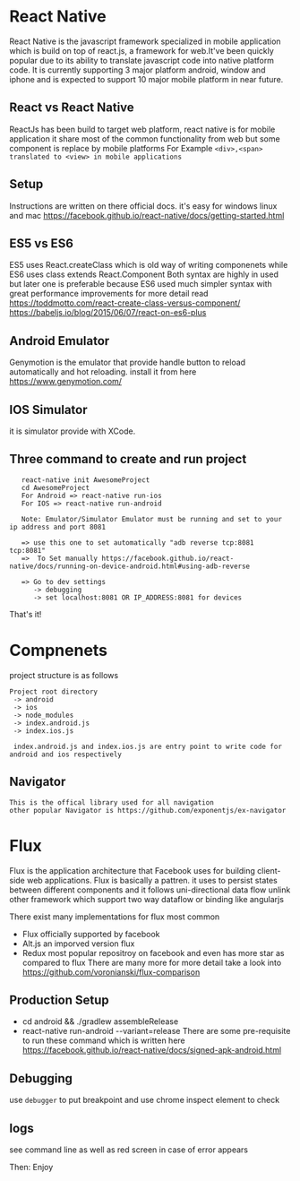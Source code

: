 # React Native
React Native is the javascript framework specialized in mobile application which is build on top of react.js, a framework for web.It've been quickly popular due to its ability to translate javascript code into native platform code. It is currently supporting 3 major platform android, window and iphone and is expected to support 10 major mobile platform in near future.

## React vs React Native
ReactJs has been build to target web platform, react native is for mobile application it share most of the common functionality from web but some component is replace by mobile platforms
For Example 
`<div>,<span> translated to <view> in mobile applications`

## Setup
Instructions are written on there official docs. it's easy for windows linux and mac
https://facebook.github.io/react-native/docs/getting-started.html

## ES5 vs ES6
ES5 uses React.createClass which is old way of writing componenets while ES6 uses class extends React.Component
Both syntax are highly in used but later one is preferable because ES6 used much simpler syntax with great performance improvements
for more detail read 
https://toddmotto.com/react-create-class-versus-component/
https://babeljs.io/blog/2015/06/07/react-on-es6-plus

## Android Emulator
Genymotion is the emulator that provide handle button to reload automatically and hot reloading.
install it from here
https://www.genymotion.com/

## IOS Simulator 
it is simulator provide with XCode.

## Three command to create and run project
```
   react-native init AwesomeProject
   cd AwesomeProject
   For Android => react-native run-ios 
   For IOS => react-native run-android 
   
   Note: Emulator/Simulator Emulator must be running and set to your ip address and port 8081
   
   => use this one to set automatically "adb reverse tcp:8081 tcp:8081"
   =>  To Set manually https://facebook.github.io/react-native/docs/running-on-device-android.html#using-adb-reverse

   => Go to dev settings 
      -> debugging 
      -> set localhost:8081 OR IP_ADDRESS:8081 for devices

```

That's it! 

# Compnenets
  project structure is as follows
```
Project root directory
 -> android
 -> ios
 -> node_modules
 -> index.android.js
 -> index.ios.js
 
 index.android.js and index.ios.js are entry point to write code for android and ios respectively
```

## Navigator
```
This is the offical library used for all navigation
other popular Navigator is https://github.com/exponentjs/ex-navigator
```
# Flux
  Flux is the application architecture that Facebook uses for building client-side web applications.
  Flux is basically a pattren. it uses to persist states between different components and it follows uni-directional data     flow unlink other framework which support two way dataflow or binding like angularjs
  
  There exist many implementations for flux most common
  * Flux officially supported by facebook
  * Alt.js an imporved version flux
  * Redux most popular repositroy on facebook and even has more star as compared to flux
  There are many more for more detail take a look into https://github.com/voronianski/flux-comparison
  
## Production Setup
 * cd android && ./gradlew assembleRelease
 * react-native run-android --variant=release
 There are some pre-requisite to run these command which is written here
 https://facebook.github.io/react-native/docs/signed-apk-android.html
 
## Debugging
use `debugger` to put breakpoint and use chrome inspect element to check

## logs
see command line as well as red screen in case of error appears

Then:
Enjoy



